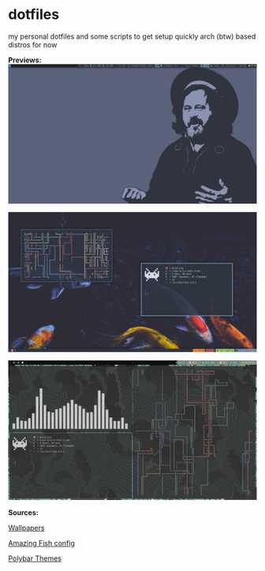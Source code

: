 # dotfiles

my personal dotfiles and some scripts to get setup quickly
arch (btw) based distros for now

**Previews:**
![image](https://github.com/ibndiaye/dotfiles/blob/main/preview2.png?raw=true)

![image](https://github.com/ibndiaye/dotfiles/blob/main/preview1.png?raw=true)

![image](https://github.com/ibndiaye/dotfiles/blob/main/preview.png?raw=true)

**Sources:**

[Wallpapers](https://github.com/fkf-studios/wallpapers)

[Amazing Fish config](https://github.com/fkf-studios/fishy)

[Polybar Themes](https://github.com/adi1090x/polybar-themes)
